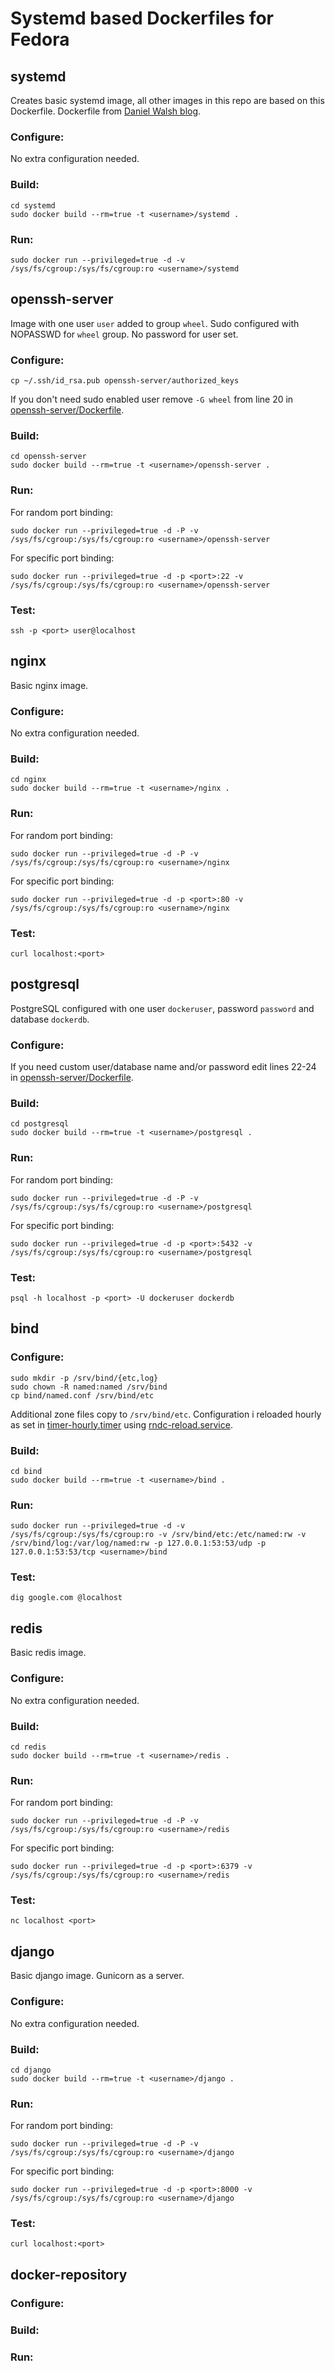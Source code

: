Systemd based Dockerfiles for Fedora
====================================

## systemd

Creates basic systemd image, all other images in this repo are based on this Dockerfile.
Dockerfile from [Daniel Walsh blog](http://rhatdan.wordpress.com/2014/04/30/running-systemd-within-a-docker-container/).

### Configure:

No extra configuration needed.

### Build:

```
cd systemd
sudo docker build --rm=true -t <username>/systemd .
```

### Run:

```
sudo docker run --privileged=true -d -v /sys/fs/cgroup:/sys/fs/cgroup:ro <username>/systemd
```

## openssh-server

Image with one user `user` added to group `wheel`. Sudo configured with NOPASSWD for `wheel` group.
No password for user set.

### Configure:

```
cp ~/.ssh/id_rsa.pub openssh-server/authorized_keys
```

If you don't need sudo enabled user remove `-G wheel` from line 20 in [openssh-server/Dockerfile](https://github.com/mskarbek/fedora-systemd-dockerfiles/blob/master/openssh-server/Dockerfile#L20).

### Build:

```
cd openssh-server
sudo docker build --rm=true -t <username>/openssh-server .
```

### Run:

For random port binding:

```
sudo docker run --privileged=true -d -P -v /sys/fs/cgroup:/sys/fs/cgroup:ro <username>/openssh-server
```

For specific port binding:

```
sudo docker run --privileged=true -d -p <port>:22 -v /sys/fs/cgroup:/sys/fs/cgroup:ro <username>/openssh-server
```

### Test:

```
ssh -p <port> user@localhost
```

## nginx

Basic nginx image.

### Configure:

No extra configuration needed.

### Build:

```
cd nginx
sudo docker build --rm=true -t <username>/nginx .
```

### Run:

For random port binding:

```
sudo docker run --privileged=true -d -P -v /sys/fs/cgroup:/sys/fs/cgroup:ro <username>/nginx
```

For specific port binding:

```
sudo docker run --privileged=true -d -p <port>:80 -v /sys/fs/cgroup:/sys/fs/cgroup:ro <username>/nginx
```

### Test:

```
curl localhost:<port>
```

## postgresql

PostgreSQL configured with one user `dockeruser`, password `password` and database `dockerdb`.

### Configure:

If you need custom user/database name and/or password edit lines 22-24 in [openssh-server/Dockerfile](https://github.com/mskarbek/fedora-systemd-dockerfiles/blob/master/postgresql/Dockerfile#L22-L24).

### Build:

```
cd postgresql
sudo docker build --rm=true -t <username>/postgresql .
```

### Run:

For random port binding:

```
sudo docker run --privileged=true -d -P -v /sys/fs/cgroup:/sys/fs/cgroup:ro <username>/postgresql
```

For specific port binding:

```
sudo docker run --privileged=true -d -p <port>:5432 -v /sys/fs/cgroup:/sys/fs/cgroup:ro <username>/postgresql
```

### Test:

```
psql -h localhost -p <port> -U dockeruser dockerdb
```

## bind


### Configure:

```
sudo mkdir -p /srv/bind/{etc,log}
sudo chown -R named:named /srv/bind
cp bind/named.conf /srv/bind/etc
```

Additional zone files copy to `/srv/bind/etc`.
Configuration i reloaded hourly as set in [timer-hourly.timer](https://github.com/mskarbek/fedora-systemd-dockerfiles/blob/master/bind/timer-hourly.timer) using [rndc-reload.service](https://github.com/mskarbek/fedora-systemd-dockerfiles/blob/master/bind/rndc-reload.service).

### Build:

```
cd bind
sudo docker build --rm=true -t <username>/bind .
```

### Run:

```
sudo docker run --privileged=true -d -v /sys/fs/cgroup:/sys/fs/cgroup:ro -v /srv/bind/etc:/etc/named:rw -v /srv/bind/log:/var/log/named:rw -p 127.0.0.1:53:53/udp -p 127.0.0.1:53:53/tcp <username>/bind
```

### Test:

```
dig google.com @localhost
```

## redis

Basic redis image.

### Configure:

No extra configuration needed.

### Build:

```
cd redis
sudo docker build --rm=true -t <username>/redis .
```

### Run:

For random port binding:

```
sudo docker run --privileged=true -d -P -v /sys/fs/cgroup:/sys/fs/cgroup:ro <username>/redis
```

For specific port binding:

```
sudo docker run --privileged=true -d -p <port>:6379 -v /sys/fs/cgroup:/sys/fs/cgroup:ro <username>/redis
```

### Test:

```
nc localhost <port>
```

## django

Basic django image. Gunicorn as a server.

### Configure:

No extra configuration needed.

### Build:

```
cd django
sudo docker build --rm=true -t <username>/django .
```

### Run:

For random port binding:

```
sudo docker run --privileged=true -d -P -v /sys/fs/cgroup:/sys/fs/cgroup:ro <username>/django
```

For specific port binding:

```
sudo docker run --privileged=true -d -p <port>:8000 -v /sys/fs/cgroup:/sys/fs/cgroup:ro <username>/django
```

### Test:

```
curl localhost:<port>
```

## docker-repository

### Configure:

### Build:

### Run:

